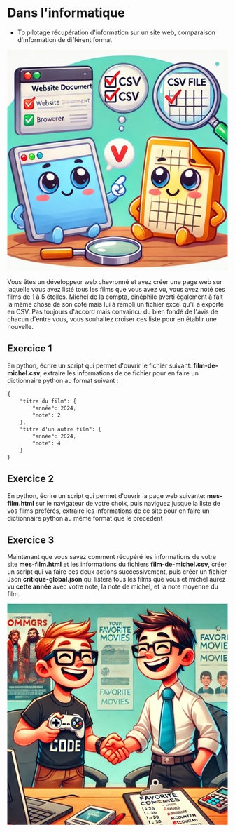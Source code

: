 <!-- .slide: data-state="nologo-slide" style="text-align: center" -->
#  Dans l'informatique

* Tp pilotage récupération d'information sur un site web, comparaison d'information de différent format

![comparaison_de_doc](images/comparaison_de_doc.webp "comparaison_de_doc") <!-- .element: width="100px" -->


Vous êtes un développeur web chevronné et avez créer une page web sur laquelle vous avez listé tous les films que vous avez vu, vous avez noté ces films de 1 à 5 étoiles.
Michel de la compta, cinéphile averti également à fait la même chose de son coté mais lui à rempli un fichier excel qu'il a exporté en CSV.
Pas toujours d'accord mais convaincu du bien fondé de l'avis de chacun d'entre vous, vous souhaitez croiser ces liste pour en établir une nouvelle.



## Exercice 1
En python, écrire un script qui permet d'ouvrir le fichier suivant: **film-de-michel.csv**,
extraire les informations de ce fichier pour en faire un dictionnaire python au format suivant : 
```
{
    "titre du film": {
        "année": 2024,
        "note": 2
    },
    "titre d'un autre film": {
        "année": 2024,
        "note": 4
    }
}
```

## Exercice 2
En python, écrire un script qui permet d'ouvrir la page web suivante: **mes-film.html** sur le navigateur de votre choix, puis naviguez jusque la liste de vos films préférés, 
extraire les informations de ce site pour en faire un dictionnaire python au même format que le précédent


## Exercice 3
Maintenant que vous savez comment récupéré les informations de votre site **mes-film.html** et les informations du fichiers **film-de-michel.csv**, créer un script qui va faire ces deux actions successivement, 
puis créer un fichier Json **critique-global.json** qui listera tous les films que vous et michel aurez vu **cette année** avec votre note, la note de michel, et la note moyenne du film.


![michel et moi](images/michel_et_moi.webp "michel_et_moi") <!-- .element: width="100px" -->
